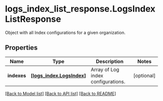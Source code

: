 # logs_index_list_response.LogsIndexListResponse

Object with all Index configurations for a given organization.
## Properties
Name | Type | Description | Notes
------------ | ------------- | ------------- | -------------
**indexes** | [**[logs_index.LogsIndex]**](LogsIndex.md) | Array of Log index configurations. | [optional] 

[[Back to Model list]](../README.md#documentation-for-models) [[Back to API list]](../README.md#documentation-for-api-endpoints) [[Back to README]](../README.md)


